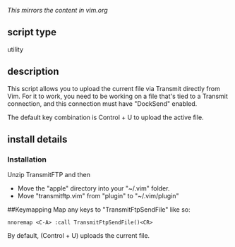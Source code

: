 _This mirrors the content in vim.org_

## script type
utility

## description
This script allows you to upload the current file via Transmit directly from Vim. For it to work, you need to be working on a file that's tied to a Transmit connection, and this connection must have "DockSend" enabled.

The default key combination is Control + U to upload the active file.

## install details
### Installation
Unzip TransmitFTP and then

* Move the "apple" directory into your "~/.vim" folder.
* Move "transmitftp.vim" from "plugin" to "~/.vim/plugin"

##Keymapping
Map any keys to "TransmitFtpSendFile" like so:

    nnoremap <C-A> :call TransmitFtpSendFile()<CR>

By default, <C-U> (Control + U) uploads the current file.

